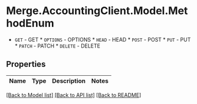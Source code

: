 # Merge.AccountingClient.Model.MethodEnum
* `GET` - GET * `OPTIONS` - OPTIONS * `HEAD` - HEAD * `POST` - POST * `PUT` - PUT * `PATCH` - PATCH * `DELETE` - DELETE

## Properties

Name | Type | Description | Notes
------------ | ------------- | ------------- | -------------

[[Back to Model list]](../README.md#documentation-for-models) [[Back to API list]](../README.md#documentation-for-api-endpoints) [[Back to README]](../README.md)

